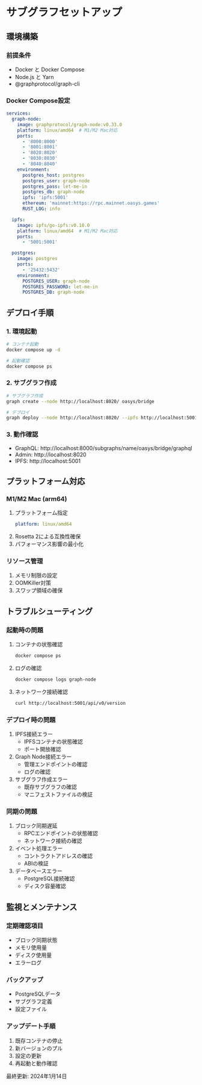 # サブグラフセットアップ

## 環境構築

### 前提条件
- Docker と Docker Compose
- Node.js と Yarn
- @graphprotocol/graph-cli

### Docker Compose設定
```yaml
services:
  graph-node:
    image: graphprotocol/graph-node:v0.33.0
    platform: linux/amd64  # M1/M2 Mac対応
    ports:
      - '8000:8000'
      - '8001:8001'
      - '8020:8020'
      - '8030:8030'
      - '8040:8040'
    environment:
      postgres_host: postgres
      postgres_user: graph-node
      postgres_pass: let-me-in
      postgres_db: graph-node
      ipfs: 'ipfs:5001'
      ethereum: 'mainnet:https://rpc.mainnet.oasys.games'
      RUST_LOG: info

  ipfs:
    image: ipfs/go-ipfs:v0.10.0
    platform: linux/amd64  # M1/M2 Mac対応
    ports:
      - '5001:5001'

  postgres:
    image: postgres
    ports:
      - '25432:5432'
    environment:
      POSTGRES_USER: graph-node
      POSTGRES_PASSWORD: let-me-in
      POSTGRES_DB: graph-node
```

## デプロイ手順

### 1. 環境起動
```bash
# コンテナ起動
docker compose up -d

# 起動確認
docker compose ps
```

### 2. サブグラフ作成
```bash
# サブグラフ作成
graph create --node http://localhost:8020/ oasys/bridge

# デプロイ
graph deploy --node http://localhost:8020/ --ipfs http://localhost:5001 oasys/bridge
```

### 3. 動作確認
- GraphQL: http://localhost:8000/subgraphs/name/oasys/bridge/graphql
- Admin: http://localhost:8020
- IPFS: http://localhost:5001

## プラットフォーム対応

### M1/M2 Mac (arm64)
1. プラットフォーム指定
   ```yaml
   platform: linux/amd64
   ```
2. Rosetta 2による互換性確保
3. パフォーマンス影響の最小化

### リソース管理
1. メモリ制限の設定
2. OOMKiller対策
3. スワップ領域の確保

## トラブルシューティング

### 起動時の問題
1. コンテナの状態確認
   ```bash
   docker compose ps
   ```
2. ログの確認
   ```bash
   docker compose logs graph-node
   ```
3. ネットワーク接続確認
   ```bash
   curl http://localhost:5001/api/v0/version
   ```

### デプロイ時の問題
1. IPFS接続エラー
   - IPFSコンテナの状態確認
   - ポート開放確認
2. Graph Node接続エラー
   - 管理エンドポイントの確認
   - ログの確認
3. サブグラフ作成エラー
   - 既存サブグラフの確認
   - マニフェストファイルの検証

### 同期の問題
1. ブロック同期遅延
   - RPCエンドポイントの状態確認
   - ネットワーク接続の確認
2. イベント処理エラー
   - コントラクトアドレスの確認
   - ABIの検証
3. データベースエラー
   - PostgreSQL接続確認
   - ディスク容量確認

## 監視とメンテナンス

### 定期確認項目
- ブロック同期状態
- メモリ使用量
- ディスク使用量
- エラーログ

### バックアップ
- PostgreSQLデータ
- サブグラフ定義
- 設定ファイル

### アップデート手順
1. 既存コンテナの停止
2. 新バージョンのプル
3. 設定の更新
4. 再起動と動作確認

最終更新: 2024年1月14日 
